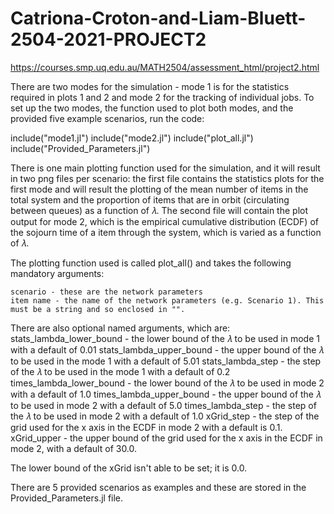 # Catriona-Croton-and-Liam-Bluett-2504-2021-PROJECT2
https://courses.smp.uq.edu.au/MATH2504/assessment_html/project2.html

There are two modes for the simulation - mode 1 is for the statistics required in plots 1 and 2 and mode 2 for the tracking of individual jobs. To set up the two modes, the function used to plot both modes, and the provided five example scenarios, run the code:

include("mode1.jl")
include("mode2.jl")
include("plot_all.jl")
include("Provided_Parameters.jl")

There is one main plotting function used for the simulation, and it will result in two png files per scenario: the first file contains the statistics plots for the first mode and will result the plotting of the mean number of items in the total system and the proportion of items that are in orbit (circulating between queues) as a function of 𝜆. The second file will contain the plot output for mode 2, which is the empirical cumulative distribution (ECDF) of the sojourn time of a item through the system, which is varied as a function of 𝜆.

The plotting function used is called plot_all() and takes the following mandatory arguments:

    scenario - these are the network parameters
    item name - the name of the network parameters (e.g. Scenario 1). This must be a string and so enclosed in "".

There are also optional named arguments, which are:
    stats_lambda_lower_bound - the lower bound of the 𝜆 to be used in mode 1 with a default of 0.01
    stats_lambda_upper_bound - the upper bound of the 𝜆 to be used in the mode 1 with a default of 5.01
    stats_lambda_step - the step of the 𝜆 to be used in the mode 1 with a default of 0.2
    times_lambda_lower_bound - the lower bound of the 𝜆 to be used in mode 2 with a default of 1.0
    times_lambda_upper_bound - the upper bound of the 𝜆 to be used in mode 2 with a default of 5.0
    times_lambda_step - the step of the 𝜆 to be used in mode 2 with a default of 1.0
    xGrid_step - the step of the grid used for the x axis in the ECDF in mode 2 with a default is 0.1.
    xGrid_upper - the upper bound of the grid used for the x axis in the ECDF in mode 2, with a default of 30.0.

The lower bound of the xGrid isn't able to be set; it is 0.0.

There are 5 provided scenarios as examples and these are stored in the Provided_Parameters.jl file.
